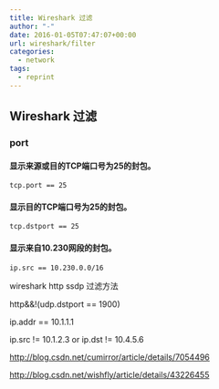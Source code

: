 ```yaml
---
title: Wireshark 过滤
author: "-"
date: 2016-01-05T07:47:07+00:00
url: wireshark/filter
categories:
  - network
tags:
  - reprint
---
```

## Wireshark 过滤
### port
#### 显示来源或目的TCP端口号为25的封包。
    tcp.port == 25
#### 显示目的TCP端口号为25的封包。
    tcp.dstport == 25
#### 显示来自10.230网段的封包。
    ip.src == 10.230.0.0/16

wireshark http ssdp 过滤方法

http&&!(udp.dstport == 1900)


ip.addr == 10.1.1.1
  
ip.src != 10.1.2.3 or ip.dst != 10.4.5.6
  
http://blog.csdn.net/cumirror/article/details/7054496

http://blog.csdn.net/wishfly/article/details/43226455